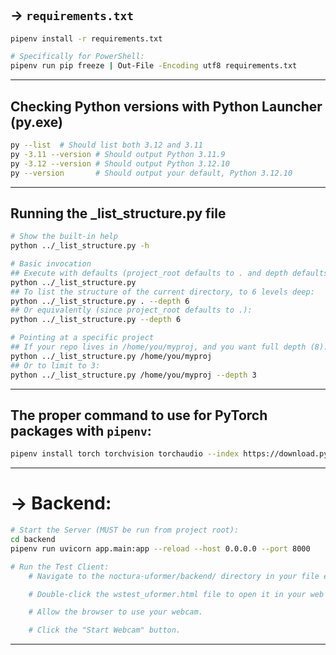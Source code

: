 #
## -> `requirements.txt`
```bash
pipenv install -r requirements.txt

# Specifically for PowerShell:
pipenv run pip freeze | Out-File -Encoding utf8 requirements.txt  
```

---
## Checking Python versions with Python Launcher (py.exe)
```bash
py --list  # Should list both 3.12 and 3.11
py -3.11 --version # Should output Python 3.11.9
py -3.12 --version # Should output Python 3.12.10
py --version       # Should output your default, Python 3.12.10
```

---
## Running the _list_structure.py file
```bash
# Show the built-in help
python ../_list_structure.py -h

# Basic invocation
## Execute with defaults (project_root defaults to . and depth defaults to 6):
python ../_list_structure.py
## To list the structure of the current directory, to 6 levels deep:
python ../_list_structure.py . --depth 6
## Or equivalently (since project_root defaults to .):
python ../_list_structure.py --depth 6

# Pointing at a specific project
## If your repo lives in /home/you/myproj, and you want full depth (8):
python ../_list_structure.py /home/you/myproj
## Or to limit to 3:
python ../_list_structure.py /home/you/myproj --depth 3

```

---
## The proper command to use for PyTorch packages with `pipenv`:
~~~bash
pipenv install torch torchvision torchaudio --index https://download.pytorch.org/whl/cu128
~~~

---
# -> Backend:

~~~bash
# Start the Server (MUST be run from project root):
cd backend
pipenv run uvicorn app.main:app --reload --host 0.0.0.0 --port 8000

# Run the Test Client:
    # Navigate to the noctura-uformer/backend/ directory in your file explorer.

    # Double-click the wstest_uformer.html file to open it in your web browser.

    # Allow the browser to use your webcam.

    # Click the "Start Webcam" button.
~~~


---
